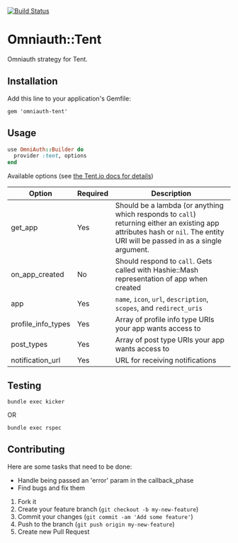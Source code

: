 [![Build Status](https://secure.travis-ci.org/tent/omniauth-tent.png)](http://travis-ci.org/tent/omniauth-tent)

# Omniauth::Tent

Omniauth strategy for Tent.

## Installation

Add this line to your application's Gemfile:

    gem 'omniauth-tent'


## Usage

```ruby
use OmniAuth::Builder do
  provider :tent, options
end
```

Available options (see [the Tent.io docs for details](http://tent.io/docs/app-auth))

| Option | Required | Description |
| ------ | -------- | ----------- |
| get_app | Yes | Should be a lambda (or anything which responds to `call`) returning either an existing app attributes hash or `nil`. The entity URI will be passed in as a single argument. |
| on_app_created | No | Should respond to `call`. Gets called with Hashie::Mash representation of app when created |
| app | Yes | `name`, `icon`, `url`, `description`, `scopes`, and `redirect_uris` |
| profile_info_types | Yes | Array of profile info type URIs your app wants access to |
| post_types | Yes | Array of post type URIs your app wants access to |
| notification_url | Yes | URL for receiving notifications |

## Testing

    bundle exec kicker

OR

    bundle exec rspec

## Contributing

Here are some tasks that need to be done:

- Handle being passed an 'error' param in the callback_phase
- Find bugs and fix them

1. Fork it
2. Create your feature branch (`git checkout -b my-new-feature`)
3. Commit your changes (`git commit -am 'Add some feature'`)
4. Push to the branch (`git push origin my-new-feature`)
5. Create new Pull Request
